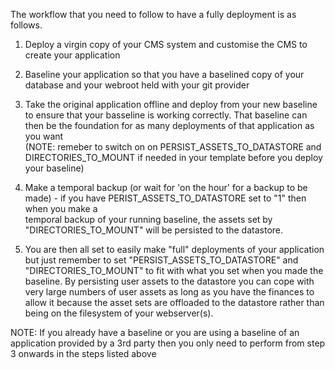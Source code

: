 The workflow that you need to follow to have a fully deployment is as follows.

1. Deploy a virgin copy of your CMS system and customise the CMS to create your application

3. Baseline your application so that you have a baselined copy of your database and your webroot held with your git provider

4. Take the original application offline and deploy from your new baseline to ensure that your basseline is working correctly. That baseline can then 
be the foundation for as many deployments of that application as you want   
(NOTE: remeber to switch on on PERSIST_ASSETS_TO_DATASTORE and DIRECTORIES_TO_MOUNT if needed in your template before you deploy your baseline)

5. Make a temporal backup (or wait for 'on the hour' for a backup to be made) - if you have PERIST_ASSETS_TO_DATASTORE set to "1" then when you make a   
temporal backup of your running baseline, the assets set by "DIRECTORIES_TO_MOUNT" will be persisted to the datastore.

6. You are then all set to easily make "full" deployments of your application but just remember to set
"PERSIST_ASSETS_TO_DATASTORE" and  "DIRECTORIES_TO_MOUNT"
to fit with what you set when you made the baseline. By persisting user assets to the datastore you can cope with very large numbers of user assets
as long as you have the finances to allow it because the asset sets are offloaded to the datastore rather than being  on the filesystem of your webserver(s). 

NOTE: If you already have a baseline or you are using a baseline of an application provided by a 3rd party then you only need to perform from step 3 onwards in the steps listed above
